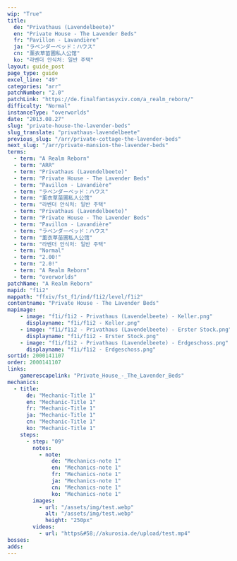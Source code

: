 ```yaml
---
wip: "True"
title:
  de: "Privathaus (Lavendelbeete)"
  en: "Private House - The Lavender Beds"
  fr: "Pavillon - Lavandière"
  ja: "ラベンダーベッド：ハウス"
  cn: "薰衣草苗圃私人公馆"
  ko: "라벤더 안식처: 일반 주택"
layout: guide_post
page_type: guide
excel_line: "49"
categories: "arr"
patchNumber: "2.0"
patchLink: "https://de.finalfantasyxiv.com/a_realm_reborn/"
difficulty: "Normal"
instanceType: "overworlds"
date: "2013.08.27"
slug: "private-house-the-lavender-beds"
slug_translate: "privathaus-lavendelbeete"
previous_slug: "/arr/private-cottage-the-lavender-beds"
next_slug: "/arr/private-mansion-the-lavender-beds"
terms:
  - term: "A Realm Reborn"
  - term: "ARR"
  - term: "Privathaus (Lavendelbeete)"
  - term: "Private House - The Lavender Beds"
  - term: "Pavillon - Lavandière"
  - term: "ラベンダーベッド：ハウス"
  - term: "薰衣草苗圃私人公馆"
  - term: "라벤더 안식처: 일반 주택"
  - term: "Privathaus (Lavendelbeete)"
  - term: "Private House - The Lavender Beds"
  - term: "Pavillon - Lavandière"
  - term: "ラベンダーベッド：ハウス"
  - term: "薰衣草苗圃私人公馆"
  - term: "라벤더 안식처: 일반 주택"
  - term: "Normal"
  - term: "2.00!"
  - term: "2.0!"
  - term: "A Realm Reborn"
  - term: "overworlds"
patchName: "A Realm Reborn"
mapid: "f1i2"
mappath: "ffxiv/fst_f1/ind/f1i2/level/f1i2"
contentname: "Private House - The Lavender Beds"
mapimage:
    - image: "f1i/f1i2 - Privathaus (Lavendelbeete) - Keller.png"
      displayname: "f1i/f1i2 - Keller.png"
    - image: "f1i/f1i2 - Privathaus (Lavendelbeete) - Erster Stock.png"
      displayname: "f1i/f1i2 - Erster Stock.png"
    - image: "f1i/f1i2 - Privathaus (Lavendelbeete) - Erdgeschoss.png"
      displayname: "f1i/f1i2 - Erdgeschoss.png"
sortid: 2000141107
order: 2000141107
links:
    gamerescapelink: "Private_House_-_The_Lavender_Beds"
mechanics:
  - title:
      de: "Mechanic-Title 1"
      en: "Mechanic-Title 1"
      fr: "Mechanic-Title 1"
      ja: "Mechanic-Title 1"
      cn: "Mechanic-Title 1"
      ko: "Mechanic-Title 1"
    steps:
      - step: "09"
        notes:
          - note:
              de: "Mechanics-note 1"
              en: "Mechanics-note 1"
              fr: "Mechanics-note 1"
              ja: "Mechanics-note 1"
              cn: "Mechanics-note 1"
              ko: "Mechanics-note 1"
        images:
          - url: "/assets/img/test.webp"
            alt: "/assets/img/test.webp"
            height: "250px"
        videos:
          - url: "https&#58;//akurosia.de/upload/test.mp4"
bosses:
adds:
---
```

